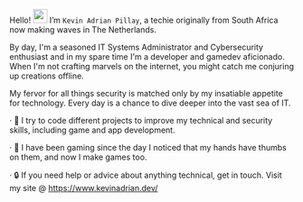 Hello! <img src = "https://raw.githubusercontent.com/nixin72/nixin72/master/wave.gif" height="25" width="25" > </h1> I’m `Kevin Adrian Pillay`, a techie originally from South Africa now making waves in The Netherlands. 

By day, I'm a seasoned IT Systems Administrator and Cybersecurity enthusiast and in my spare time I'm a developer and gamedev aficionado. When I'm not crafting marvels on the internet, you might catch me conjuring up creations offline. 

My fervor for all things security is matched only by my insatiable appetite for technology. Every day is a chance to dive deeper into the vast sea of IT. 

  · 🎒 I try to code different projects to improve my technical and security skills, including game and app development.
  
  · 👾 I have been gaming since the day I noticed that my hands have thumbs on them, and now I make games too.
  
  · 🔒 If you need help or advice about anything technical, get in touch. Visit my site @ https://www.kevinadrian.dev/
